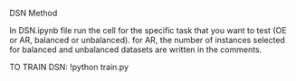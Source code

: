 DSN Method

In DSN.ipynb file run the cell for the specific task that you want to test (OE or AR, balanced or unbalanced). for AR, the number of instances selected for balanced and unbalanced datasets are written in the comments.


TO TRAIN DSN: !python train.py
